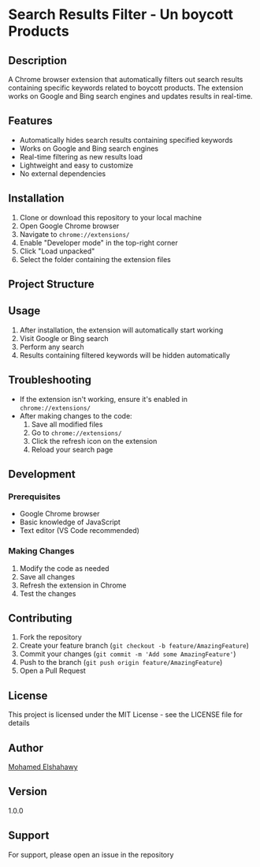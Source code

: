 # Search Results Filter - Un boycott Products

## Description

A Chrome browser extension that automatically filters out search results containing specific keywords related to boycott products. The extension works on Google and Bing search engines and updates results in real-time.

## Features

- Automatically hides search results containing specified keywords
- Works on Google and Bing search engines
- Real-time filtering as new results load
- Lightweight and easy to customize
- No external dependencies

## Installation

1. Clone or download this repository to your local machine
2. Open Google Chrome browser
3. Navigate to `chrome://extensions/`
4. Enable "Developer mode" in the top-right corner
5. Click "Load unpacked"
6. Select the folder containing the extension files

## Project Structure

## Usage

1. After installation, the extension will automatically start working
2. Visit Google or Bing search
3. Perform any search
4. Results containing filtered keywords will be hidden automatically

## Troubleshooting

- If the extension isn't working, ensure it's enabled in `chrome://extensions/`
- After making changes to the code:
  1. Save all modified files
  2. Go to `chrome://extensions/`
  3. Click the refresh icon on the extension
  4. Reload your search page

## Development

### Prerequisites

- Google Chrome browser
- Basic knowledge of JavaScript
- Text editor (VS Code recommended)

### Making Changes

1. Modify the code as needed
2. Save all changes
3. Refresh the extension in Chrome
4. Test the changes

## Contributing

1. Fork the repository
2. Create your feature branch (`git checkout -b feature/AmazingFeature`)
3. Commit your changes (`git commit -m 'Add some AmazingFeature'`)
4. Push to the branch (`git push origin feature/AmazingFeature`)
5. Open a Pull Request

## License

This project is licensed under the MIT License - see the LICENSE file for details

## Author

[Mohamed Elshahawy](https://github.com/MhamedEl-shahawy)

## Version

1.0.0

## Support

For support, please open an issue in the repository

